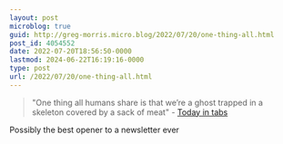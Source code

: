 ```yaml
---
layout: post
microblog: true
guid: http://greg-morris.micro.blog/2022/07/20/one-thing-all.html
post_id: 4054552
date: 2022-07-20T18:56:50-0000
lastmod: 2024-06-22T16:19:16-0000
type: post
url: /2022/07/20/one-thing-all.html
---
```

> "One thing all humans share is that we’re a ghost trapped in a skeleton covered by a sack of meat" - [Today in tabs](https://www.todayintabs.com/p/elons-body)

Possibly the best opener to a newsletter ever
